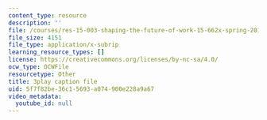 ```yaml
---
content_type: resource
description: ''
file: /courses/res-15-003-shaping-the-future-of-work-15-662x-spring-2016/5f7f82be36c15693a074900e228a9a67_jfhdvFAplpU.vtt
file_size: 4151
file_type: application/x-subrip
learning_resource_types: []
license: https://creativecommons.org/licenses/by-nc-sa/4.0/
ocw_type: OCWFile
resourcetype: Other
title: 3play caption file
uid: 5f7f82be-36c1-5693-a074-900e228a9a67
video_metadata:
  youtube_id: null
---
```


